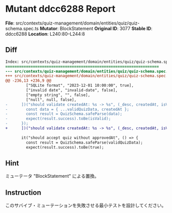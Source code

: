 # Mutant ddcc6288 Report

**File**: src/contexts/quiz-management/domain/entities/quiz/quiz-schema.spec.ts
**Mutator**: BlockStatement
**Original ID**: 3077
**Stable ID**: ddcc6288
**Location**: L240:80–L244:8

## Diff

```diff
Index: src/contexts/quiz-management/domain/entities/quiz/quiz-schema.spec.ts
===================================================================
--- src/contexts/quiz-management/domain/entities/quiz/quiz-schema.spec.ts	original
+++ src/contexts/quiz-management/domain/entities/quiz/quiz-schema.spec.ts	mutated #3077
@@ -236,13 +236,9 @@
         ["SQLite format", "2023-12-01 10:00:00", true],
         ["invalid date", "invalid-date", false],
         ["empty string", "", false],
         ["null", null, false],
-      ])("should validate createdAt: %s -> %s", (_desc, createdAt, isValid) => {
-        const data = { ...validQuizData, createdAt };
-        const result = QuizSchema.safeParse(data);
-        expect(result.success).toBe(isValid);
-      });
+      ])("should validate createdAt: %s -> %s", (_desc, createdAt, isValid) => {});
 
       it("should accept quiz without approvedAt", () => {
         const result = QuizSchema.safeParse(validQuizData);
         expect(result.success).toBe(true);
```

## Hint

ミューテータ "BlockStatement" による置換。

## Instruction

このサバイブ・ミューテーションを失敗させる最小テストを設計してください。
